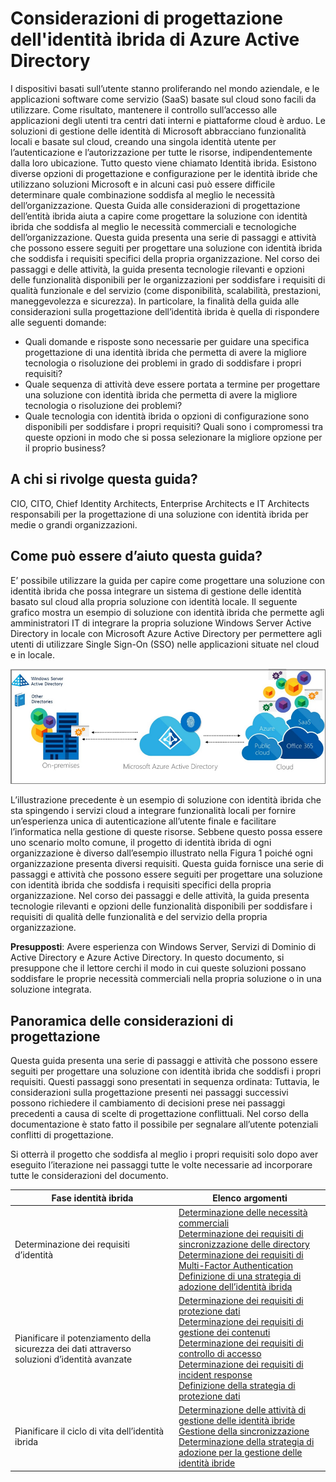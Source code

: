 <properties
	pageTitle="Panoramica sulle considerazioni di progettazione dell'identità ibrida di Azure Active Directory | Microsoft Azure"
	description="Panoramica e mappa dei contenuti della guida alle considerazioni sulla progettazione di identità ibrida"
	documentationCenter=""
	services="active-directory"
	authors="yuridio"
	manager="stevenpo"
	editor=""/>

<tags
	ms.service="active-directory"
	ms.devlang="na"
	ms.topic="article"
    ms.tgt_pltfrm="na"
    ms.workload="identity" 
	ms.date="11/10/2015"
	ms.author="yuridio"/>

# Considerazioni di progettazione dell'identità ibrida di Azure Active Directory

I dispositivi basati sull’utente stanno proliferando nel mondo aziendale, e le applicazioni software come servizio (SaaS) basate sul cloud sono facili da utilizzare. Come risultato, mantenere il controllo sull’accesso alle applicazioni degli utenti tra centri dati interni e piattaforme cloud è arduo. Le soluzioni di gestione delle identità di Microsoft abbracciano funzionalità locali e basate sul cloud, creando una singola identità utente per l’autenticazione e l’autorizzazione per tutte le risorse, indipendentemente dalla loro ubicazione. Tutto questo viene chiamato Identità ibrida. Esistono diverse opzioni di progettazione e configurazione per le identità ibride che utilizzano soluzioni Microsoft e in alcuni casi può essere difficile determinare quale combinazione soddisfa al meglio le necessità dell’organizzazione. Questa Guida alle considerazioni di progettazione dell’entità ibrida aiuta a capire come progettare la soluzione con identità ibrida che soddisfa al meglio le necessità commerciali e tecnologiche dell’organizzazione. Questa guida presenta una serie di passaggi e attività che possono essere seguiti per progettare una soluzione con identità ibrida che soddisfa i requisiti specifici della propria organizzazione. Nel corso dei passaggi e delle attività, la guida presenta tecnologie rilevanti e opzioni delle funzionalità disponibili per le organizzazioni per soddisfare i requisiti di qualità funzionale e del servizio (come disponibilità, scalabilità, prestazioni, maneggevolezza e sicurezza). In particolare, la finalità della guida alle considerazioni sulla progettazione dell’identità ibrida è quella di rispondere alle seguenti domande:

- Quali domande e risposte sono necessarie per guidare una specifica progettazione di una identità ibrida che permetta di avere la migliore tecnologia o risoluzione dei problemi in grado di soddisfare i propri requisiti?
- Quale sequenza di attività deve essere portata a termine per progettare una soluzione con identità ibrida che permetta di avere la migliore tecnologia o risoluzione dei problemi? 
- Quale tecnologia con identità ibrida o opzioni di configurazione sono disponibili per soddisfare i propri requisiti? Quali sono i compromessi tra queste opzioni in modo che si possa selezionare la migliore opzione per il proprio business?


## A chi si rivolge questa guida?
 CIO, CITO, Chief Identity Architects, Enterprise Architects e IT Architects responsabili per la progettazione di una soluzione con identità ibrida per medie o grandi organizzazioni.

## Come può essere d’aiuto questa guida? 
E’ possibile utilizzare la guida per capire come progettare una soluzione con identità ibrida che possa integrare un sistema di gestione delle identità basato sul cloud alla propria soluzione con identità locale. Il seguente grafico mostra un esempio di soluzione con identità ibrida che permette agli amministratori IT di integrare la propria soluzione Windows Server Active Directory in locale con Microsoft Azure Active Directory per permettere agli utenti di utilizzare Single Sign-On (SSO) nelle applicazioni situate nel cloud e in locale.

![](./media/hybrid-id-design-considerations/hybridID-example.png)


L’illustrazione precedente è un esempio di soluzione con identità ibrida che sta spingendo i servizi cloud a integrare funzionalità locali per fornire un’esperienza unica di autenticazione all’utente finale e facilitare l’informatica nella gestione di queste risorse. Sebbene questo possa essere uno scenario molto comune, il progetto di identità ibrida di ogni organizzazione è diverso dall’esempio illustrato nella Figura 1 poiché ogni organizzazione presenta diversi requisiti. Questa guida fornisce una serie di passaggi e attività che possono essere seguiti per progettare una soluzione con identità ibrida che soddisfa i requisiti specifici della propria organizzazione. Nel corso dei passaggi e delle attività, la guida presenta tecnologie rilevanti e opzioni delle funzionalità disponibili per soddisfare i requisiti di qualità delle funzionalità e del servizio della propria organizzazione.

**Presupposti**: Avere esperienza con Windows Server, Servizi di Dominio di Active Directory e Azure Active Directory. In questo documento, si presuppone che il lettore cerchi il modo in cui queste soluzioni possano soddisfare le proprie necessità commerciali nella propria soluzione o in una soluzione integrata.

## Panoramica delle considerazioni di progettazione
Questa guida presenta una serie di passaggi e attività che possono essere seguiti per progettare una soluzione con identità ibrida che soddisfi i propri requisiti. Questi passaggi sono presentati in sequenza ordinata: Tuttavia, le considerazioni sulla progettazione presenti nei passaggi successivi possono richiedere il cambiamento di decisioni prese nei passaggi precedenti a causa di scelte di progettazione conflittuali. Nel corso della documentazione è stato fatto il possibile per segnalare all’utente potenziali conflitti di progettazione.

Si otterrà il progetto che soddisfa al meglio i propri requisiti solo dopo aver eseguito l’iterazione nei passaggi tutte le volte necessarie ad incorporare tutte le considerazioni del documento.

| Fase identità ibrida | Elenco argomenti |
|-------------------------------------------------------------------|--------------------------------------------------------------------------------------------------------------------------------------------------------------------------------------------------|
| Determinazione dei requisiti d’identità | [Determinazione delle necessità commerciali](active-directory-hybrid-identity-design-considerations-business-needs.md)<br>[Determinazione dei requisiti di sincronizzazione delle directory](active-directory-hybrid-identity-design-considerations-directory-sync-requirements.md)<br>[Determinazione dei requisiti di Multi-Factor Authentication](active-directory-hybrid-identity-design-considerations-multifactor-auth-requirements.md)<br>[Definizione di una strategia di adozione dell’identità ibrida](active-directory-hybrid-identity-design-considerations-identity-adoption-strategy.md) |
| Pianificare il potenziamento della sicurezza dei dati attraverso soluzioni d’identità avanzate | [Determinazione dei requisiti di protezione dati](active-directory-hybrid-identity-design-considerations-dataprotection-requirements.md)<br>[Determinazione dei requisiti di gestione dei contenuti](active-directory-hybrid-identity-design-considerations-contentmgt-requirements.md)<br>[Determinazione dei requisiti di controllo di accesso](active-directory-hybrid-identity-design-considerations-accesscontrol-requirements.md)<br>[Determinazione dei requisiti di incident response](active-directory-hybrid-identity-design-considerations-incident-response-requirements.md)<br>[Definizione della strategia di protezione dati](active-directory-hybrid-identity-design-considerations-data-protection-strategy.md) |
| Pianificare il ciclo di vita dell’identità ibrida | [Determinazione delle attività di gestione delle identità ibride](active-directory-hybrid-identity-design-considerations-hybridId-management-tasks.md)<br>[Gestione della sincronizzazione](active-directory-hybrid-identity-design-considerations-hybridId-management-tasks.md)<br>[Determinazione della strategia di adozione per la gestione delle identità ibride](active-directory-hybrid-identity-design-considerations-lifecycle-adoption-strategy.md) |     

                                                             

<!---HONumber=Nov15_HO4-->